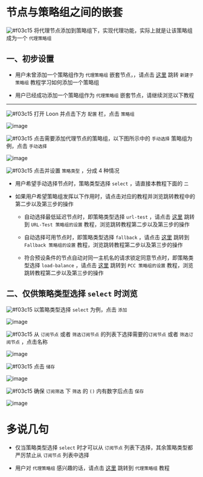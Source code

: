 # 节点与策略组之间的嵌套

![#f03c15](https://placehold.it/15/f03c15/000000?text=+) 将代理节点添加到策略组下，实现代理功能，实际上就是让该策略组成为一个 `代理策略组`

## 一、初步设置

- 用户未曾添加一个策略组作为 `代理策略组` 嵌套节点，，请点击 [这里](https://github.com/chiupam/tutorial/blob/master/Loon/Plus/New_Proxy_Group.md) 跳转 `新建子策略组` 教程学习如何添加一个策略组

- 用户已经成功添加一个策略组作为 `代理策略组` 嵌套节点，请继续浏览以下教程

---

![#f03c15](https://placehold.it/15/f03c15/000000?text=+) 打开 Loon 并点击下方 `配置` 栏，点击 `策略组`

![image](https://raw.githubusercontent.com/chiupam/tutorial-image/master/Loon/Plus/Proxy_Group.jpg)

![#f03c15](https://placehold.it/15/f03c15/000000?text=+) 点击需要添加代理节点的策略组，以下图所示中的 `手动选择` 策略组为例，点击 `手动选择`

![image](https://raw.githubusercontent.com/chiupam/tutorial-image/master/Loon/Plus/Remote_Proxy_in_Proxy_Group_1.jpg)

![#f03c15](https://placehold.it/15/f03c15/000000?text=+) 点击并设置 `策略类型` ，分成 4 种情况 

- 用户希望手动选择节点时，策略类型选择 `select` ，请直接本教程下面的 `二`

- 如果用户希望策略组发挥以下作用时，请点击对应的教程并浏览跳转教程中的第二步以及第三步的操作

  - 自动选择最低延迟节点时，即策略类型选择 `url-test` ，请点击 [这里](https://github.com/chiupam/tutorial/blob/master/Loon/Plus/URL-Test.md) 跳转到 `URL-Test 策略组的设置` 教程，浏览跳转教程第二步以及第三步的操作

  - 自动选择可用节点时，即策略类型选择 `fallback` ，请点击 [这里](https://github.com/chiupam/tutorial/blob/master/Loon/Plus/Fallback.md) 跳转到 `Fallback 策略组的设置` 教程，浏览跳转教程第二步以及第三步的操作

  - 符合预设条件的节点自动对同一主机名的请求锁定同意节点时，即策略类型选择 `load-balance` ，请点击 [这里](https://github.com/chiupam/tutorial/blob/master/Loon/Plus/PCC.md) 跳转到 `PCC 策略组的设置` 教程，浏览跳转教程第二步以及第三步的操作

## 二、仅供策略类型选择 `select` 时浏览

![#f03c15](https://placehold.it/15/f03c15/000000?text=+) 以策略类型选择 `select` 为例，点击 `添加`

![image](https://raw.githubusercontent.com/chiupam/tutorial-image/master/Loon/Plus/Select_1.jpg)

![#f03c15](https://placehold.it/15/f03c15/000000?text=+) 从 `订阅节点` 或者 `筛选订阅节点` 的列表下选择需要的`订阅节点` 或者 `筛选订阅节点` ，点击名称

![image](https://raw.githubusercontent.com/chiupam/tutorial-image/master/Loon/Plus/Select_2.jpg)

![#f03c15](https://placehold.it/15/f03c15/000000?text=+) 点击 `储存`

![image](https://raw.githubusercontent.com/chiupam/tutorial-image/master/Loon/Plus/Select_3.jpg)

![#f03c15](https://placehold.it/15/f03c15/000000?text=+) 确保 `订阅筛选` 下 `筛选` 的 `()` 内有数字后点击 `保存`

![image](https://raw.githubusercontent.com/chiupam/tutorial-image/master/Loon/Plus/Select_4.jpg)

# 多说几句

- 仅当策略类型选择 `select` 时才可以从 `订阅节点` 列表下选择，其余策略类型都严厉禁止从 `订阅节点` 列表中选择

- 用户对 `代理策略组` 感兴趣的话，请点击 [这里](https://github.com/chiupam/tutorial/blob/master/Loon/Plus/Default_Proxy.md) 跳转到 `代理策略组` 教程


